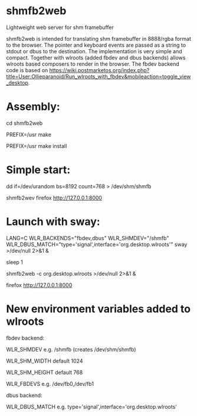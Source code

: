 # shmfb2web
Lightweight web server for shm framebuffer

shmfb2web is intended for translating shm framebuffer in 8888/rgba format to the browser. The pointer and keyboard events are passed as a string to stdout or dbus to the destination.
The implementation is very simple and compact.
Together with wlroots (added fbdev and dbus backends) allows wlroots based composers to render in the browser. The fbdev backend code is based on https://wiki.postmarketos.org/index.php?title=User:Ollieparanoid/Run_wlroots_with_fbdev&mobileaction=toggle_view_desktop.

# Assembly:
cd shmfb2web

PREFIX=/usr make

PREFIX=/usr make install

# Simple start:

dd if=/dev/urandom bs=8192 count=768 > /dev/shm/shmfb

shmfb2wev
firefox http://127.0.0.1:8000


# Launch with sway:

LANG=C WLR_BACKENDS="fbdev,dbus" WLR_SHMDEV="/shmfb" WLR_DBUS_MATCH="type='signal',interface='org.desktop.wlroots'" sway >/dev/null 2>&1 &

sleep 1

shmfb2web -c org.desktop.wlroots >/dev/null 2>&1 &

firefox http://127.0.0.1:8000


# New environment variables added to wlroots

fbdev backend:

WLR_SHMDEV e.g. /shmfb (creates /dev/shm/shmfb)

WLR_SHM_WIDTH default 1024

WLR_SHM_HEIGHT default 768

WLR_FBDEVS e.g. /dev/fb0,/dev/fb1


dbus backend:

WLR_DBUS_MATCH e.g. type='signal',interface='org.desktop.wlroots'

